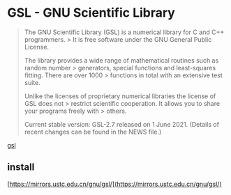 # GSL - GNU Scientific Library

>The GNU Scientific Library (GSL) is a numerical library for C and C++ programmers. > It is free software under the GNU General Public License.
> 
> The library provides a wide range of mathematical routines such as random number > generators, special functions and least-squares fitting. There are over 1000 > functions in total with an extensive test suite.
> 
> Unlike the licenses of proprietary numerical libraries the license of GSL does not > restrict scientific cooperation. It allows you to share your programs freely with > others.
> 
> Current stable version: GSL-2.7
> released on 1 June 2021.
> (Details of recent changes can be found in the NEWS file.)

[gsl](https://www.gnu.org/software/gsl/)
## install
[https://mirrors.ustc.edu.cn/gnu/gsl/](https://mirrors.ustc.edu.cn/gnu/gsl/)